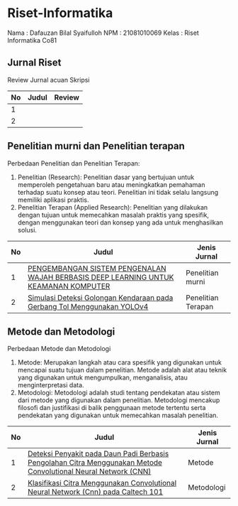 # Riset-Informatika
Nama  : Dafauzan Bilal Syaifulloh
NPM   : 21081010069
Kelas : Riset Informatika Co81

## Jurnal Riset
Review Jurnal acuan Skripsi

| No | Judul                                              | Review          |
|----|----------------------------------------------------|-------------------|
| 1  | []()                | []() |
| 2  | []()  | []()    |

## Penelitian murni dan Penelitian terapan

Perbedaan Penelitian dan Penelitian Terapan:

1. Penelitian (Research): Penelitian dasar yang bertujuan untuk memperoleh pengetahuan baru atau meningkatkan pemahaman terhadap suatu konsep atau teori. Penelitian ini tidak selalu langsung memiliki aplikasi praktis.
2. Penelitian Terapan (Applied Research): Penelitian yang dilakukan dengan tujuan untuk memecahkan masalah praktis yang spesifik, dengan menggunakan teori dan konsep yang ada untuk menghasilkan solusi.

| No | Judul                                              | Jenis Jurnal          |
|----|----------------------------------------------------|-------------------|
| 1  | [PENGEMBANGAN SISTEM PENGENALAN WAJAH BERBASIS DEEP LEARNING UNTUK KEAMANAN KOMPUTER](https://journal.universitaspahlawan.ac.id/index.php/jrpp/article/view/26787)                | Penelitian murni |
| 2  | [Simulasi Deteksi Golongan Kendaraan pada Gerbang Tol Menggunakan YOLOv4](https://ejurnal.umri.ac.id/index.php/coscitech/article/view/3928)  | Penelitian Terapan    |

## Metode dan Metodologi

Perbedaan Metode dan Metodologi

1. Metode: Merupakan langkah atau cara spesifik yang digunakan untuk mencapai suatu tujuan dalam penelitian. Metode adalah alat atau teknik yang digunakan untuk mengumpulkan, menganalisis, atau menginterpretasi data.
2. Metodologi: Metodologi adalah studi tentang pendekatan atau sistem dari metode yang digunakan dalam penelitian. Metodologi mencakup filosofi dan justifikasi di balik penggunaan metode tertentu serta pendekatan yang digunakan untuk memecahkan masalah penelitian.

| No | Judul                                              | Jenis Jurnal          |
|----|----------------------------------------------------|-------------------|
| 1  | [Deteksi Penyakit pada Daun Padi Berbasis Pengolahan Citra Menggunakan Metode Convolutional Neural Network (CNN) ](https://pdfs.semanticscholar.org/98ef/fac749872b34e9862ecd5e3e557853d50c86.pdf)                | Metode |
| 2  | [Klasifikasi Citra Menggunakan Convolutional Neural Network (Cnn) pada Caltech 101](https://ejurnal.its.ac.id/index.php/teknik/article/viewFile/15696/2553) | Metodologi|
